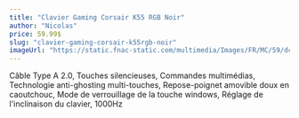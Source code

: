 ```yaml
---
title: "Clavier Gaming Corsair K55 RGB Noir"
author: "Nicolas"
price: 59.99$
slug: "clavier-gaming-corsair-k55rgb-noir"
imageUrl: "https://static.fnac-static.com/multimedia/Images/FR/MC/59/dc/d1/30530649/1540-1/tsp20190621100808/Clavier-Gaming-Corsair-K55-RGB-Noir.jpg"
---
```


Câble Type A 2.0, Touches silencieuses, Commandes multimédias, Technologie anti-ghosting multi-touches, Repose-poignet amovible doux en caoutchouc, Mode de verrouillage de la touche windows, Réglage de l'inclinaison du clavier, 1000Hz
